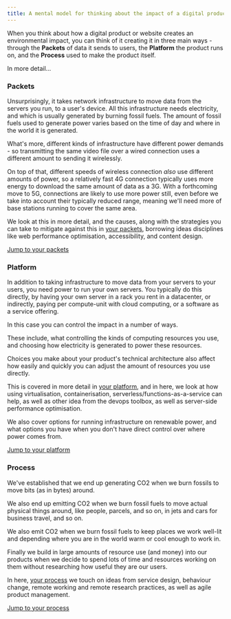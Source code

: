 ```yaml
---
title: A mental model for thinking about the impact of a digital product
---
```


When you think about how a digital product or website creates an environmental impact, you can think of it creating it in three main ways - through the **Packets** of data it sends to users, the **Platform** the product runs on, and the **Process** used to make the product itself.

In more detail…

### Packets

Unsurprisingly, it takes network infrastructure to move data from the servers you run, to a user's device. All this infrastructure needs electricity, and which is usually generated by burning fossil fuels. The amount of fossil fuels used to generate power varies based on the time of day and where in the world it is generated.

What's more, different kinds of infrastructure have different power demands - so transmitting the same video file over a wired connection uses a different amount to sending it wirelessly.

On top of that, different speeds of wireless connection _also_ use different amounts of power, so a relatively fast 4G connection typically uses more energy to download the same amount of data as a 3G. With a forthcoming move to 5G, connections are likely to use more power still, even before we take into account their typically reduced range, meaning we'll need more of base stations running to cover the same area.

We look at this in more detail, and the causes, along with the strategies you can take to mitigate against this in [your packets](/your-packets), borrowing ideas disciplines like web performance optimisation, accessibility, and content design.

[Jump to your packets](/your-packets)


### Platform

In addition to taking infrastructure to move data from your servers to your users, you need power to run your own servers. You typically do this directly, by having your own server in a rack you rent in a datacenter, or indirectly, paying per compute-unit with cloud computing, or a software as a service offering.

In this case you can control the impact in a number of ways.

These include, what controlling the kinds of computing resources you use, and choosing how electricity is generated to power these resources.

Choices you make about your product's technical architecture also affect how easily and quickly you can adjust the amount of resources you use directly.

This is covered in more detail in [your platform](/your-platform), and in here, we look at how using virtualisation, containerisation, serverless/functions-as-a-service can help, as well as other idea from the devops toolbox, as well as server-side performance optimisation.

We also cover options for running infrastructure on renewable power, and what options you have when you don't have direct control over where power comes from.

[Jump to your platform](/your-platform)

### Process

We've established that we end up generating CO2 when we burn fossils to move bits (as in bytes) around.

We also end up emitting CO2 when we burn fossil fuels to move actual physical things around, like people, parcels, and so on, in jets and cars for business travel, and so on.

We also emit CO2 when we burn fossil fuels to keep places we work well-lit and depending where you are in the world warm or cool enough to work in.

Finally we build in large amounts of resource use (and money) into our products when we decide to spend lots of time and resources working on them without researching how useful they are our users.

In here, [your process](your-process) we touch on ideas from service design, behaviour change, remote working and remote research practices, as well as agile product management.

[Jump to your process](/your-process)
